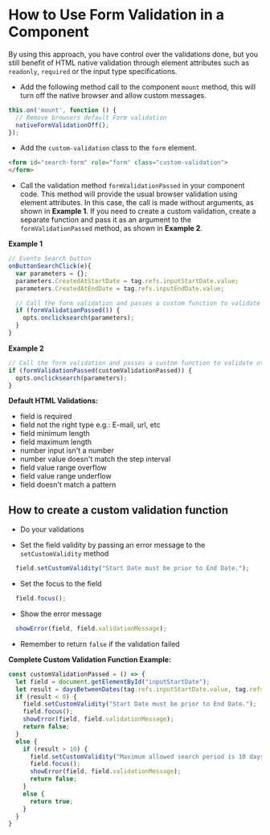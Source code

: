 # How to Use Form Validation in a Component

By using this approach, you have control over the validations done, but you still benefit of HTML native validation through element attributes such as `readonly`, `required` or the input type specifications.

- Add the following method call to the component `mount` method, this will turn off the native browser and allow custom messages.

```javascript
this.on('mount', function () {
  // Remove browsers default Form validation
  nativeFormValidationOff();
});
```

- Add the `custom-validation` class to the `form` element.

```HTML
<form id="search-form" role="form" class="custom-validation">
</form>
```

-  Call the validation method `formValidationPassed` in your component code. This method will provide the usual browser validation using element attributes. In this case, the call is made without arguments, as shown in **Example 1**. If you need to create a custom validation, create a separate function and pass it as an argument to the `formValidationPassed` method, as shown in **Example 2**.

**Example 1**
```javascript
// Evento Search button
onButtonSearchClick(e){
  var parameters = {};
  parameters.CreatedAtStartDate = tag.refs.inputStartDate.value;
  parameters.CreatedAtEndDate = tag.refs.inputEndDate.value;

  // Call the form validation and passes a custom function to validate other fields
  if (formValidationPassed()) {
    opts.onclicksearch(parameters);
  }
}
```

**Example 2**
```javascript
// Call the form validation and passes a custom function to validate other fields
if (formValidationPassed(customValidationPassed)) {
  opts.onclicksearch(parameters);
}
```

**Default HTML Validations:**

- field is required
- field not the right type e.g.: E-mail, url, etc
- field minimum length
- field maximum length
- number input isn't a number
- number value doesn't match the step interval
- field value range overflow
- field value range underflow
- field doesn't match a pattern

## How to create a custom validation function

- Do your validations

- Set the field validity by passing an error message to the `setCustomValidity` method

```javascript
  field.setCustomValidity("Start Date must be prior to End Date.");
```

- Set the focus to the field

```javascript
  field.focus();
```

- Show the error message

```javascript
  showError(field, field.validationMessage);
```

- Remember to return `false` if the validation failed

**Complete Custom Validation Function Example:**
```javascript
const customValidationPassed = () => {
  let field = document.getElementById("inputStartDate");
  let result = daysBetweenDates(tag.refs.inputStartDate.value, tag.refs.inputEndDate.value);
  if (result < 0) {
    field.setCustomValidity("Start Date must be prior to End Date.");
    field.focus();
    showError(field, field.validationMessage);
    return false;
  }
  else {
    if (result > 10) {
      field.setCustomValidity("Maximum allowed search period is 10 days between the Created At and Closed At dates.");
      field.focus();
      showError(field, field.validationMessage);
      return false;
    }
    else {
      return true;
    }
  }
}
```
